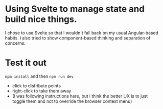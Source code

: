 # Using Svelte to manage state and build nice things.

I chose to use Svelte so that I wouldn't fall back on my usual Angular-based habits. I also tried to show component-based thinking and separation of concerns.

# Test it out

`npm install` and then `npm run dev`

- click to distribute points
- right-click to take them away
- (I was following instructions here, but I think the better UX is to just toggle them and not to override the browser context menu)
